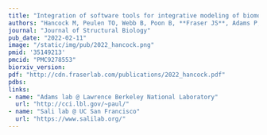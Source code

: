 ```yaml
---
title: "Integration of software tools for integrative modeling of biomolecular systems."
authors: "Hancock M, Peulen TO, Webb B, Poon B, **Fraser JS**, Adams P, Sali A."
journal: "Journal of Structural Biology"
pub_date: "2022-02-11"
image: "/static/img/pub/2022_hancock.png"
pmid: '35149213'
pmcid: "PMC9278553"
biorxiv_version:
pdf: "http://cdn.fraserlab.com/publications/2022_hancock.pdf"
pdbs:
links:
- name: "Adams lab @ Lawrence Berkeley National Laboratory"
  url: "http://cci.lbl.gov/~paul/"
- name: "Sali lab @ UC San Francisco"
  url: "https://www.salilab.org/"
---
```

